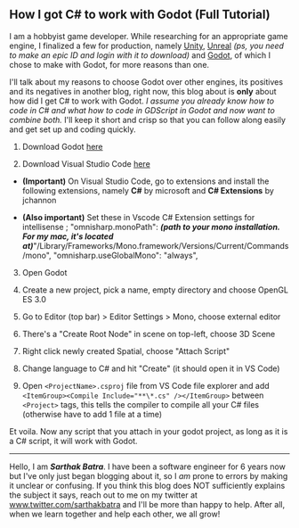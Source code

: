 ## How I got C# to work with Godot (Full Tutorial)

I am a hobbyist game developer. While researching for an appropriate game engine, I finalized a few for production, namely [Unity](https://unity3d.com/get-unity/download), [Unreal](https://www.unrealengine.com/en-US/auth?state=https://www.unrealengine.com/en-US/eulacheck/publishing) *(ps, you need to make an epic ID and login with it to download)* and  [Godot](https://godotengine.org/), of which I chose to make with Godot, for more reasons than one. 

I'll talk about my reasons to choose Godot over other engines, its positives and its negatives in another blog, right now, this blog about is **only** about how did I get C# to work with Godot. *I assume you already know how to code in C# and what how to code in GDScript in Godot and now want to combine both.* I'll keep it short and crisp so that you can follow along easily and get set up and coding quickly. 

1. Download Godot [here](https://godotengine.org/)

2. Download Visual Studio Code [here](https://code.visualstudio.com/Download)
-  **(Important)** On Visual Studio Code, go to extensions and install the following extensions, namely **C#** by microsoft and **C# Extensions** by jchannon

- **(Also important)** Set these in Vscode C# Extension settings for intellisense ;
        "omnisharp.monoPath": ***(path to your mono installation. For my mac, it's located at)***"/Library/Frameworks/Mono.framework/Versions/Current/Commands/mono", 
        "omnisharp.useGlobalMono": "always",

3. Open Godot

4. Create a new project, pick a name, empty directory and choose OpenGL ES 3.0

5. Go to Editor (top bar) > Editor Settings > Mono, choose external editor

6. There's a "Create Root Node" in scene on top-left, choose 3D Scene

7. Right click newly created Spatial, choose "Attach Script"

8. Change language to C# and hit "Create" (it should open it in VS Code)

9. Open ```<ProjectName>.csproj``` 
 file from VS Code file explorer and add ```<ItemGroup><Compile Include="**\*.cs" /></ItemGroup>``` between ```<Project>``` tags, this tells the compiler to compile all your C# files (otherwise have to add 1 file at a time)

Et voila. Now any script that you attach in your godot project, as long as it is a C# script, it will work with Godot. 


------------------

Hello, I am ***Sarthak Batra***. I have been a software engineer for 6 years now but I've only just began blogging about it, so I *am* prone to errors by making it unclear or confusing. If you think this blog does NOT sufficiently explains the subject it says, reach out to me on my twitter at www.twitter.com/sarthakbatra and I'll be more than happy to help. After all, when we learn together and help each other, we all grow! 


